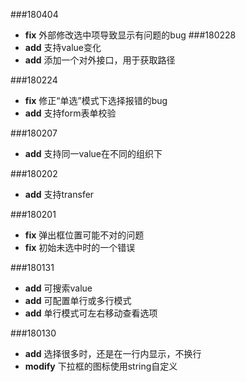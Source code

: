 ###180404
* **fix** 外部修改选中项导致显示有问题的bug
###180228
* **add** 支持value变化
* **add** 添加一个对外接口，用于获取路径

###180224
* **fix** 修正“单选”模式下选择报错的bug
* **add** 支持form表单校验

###180207
* **add** 支持同一value在不同的组织下

###180202
* **add** 支持transfer

###180201
* **fix** 弹出框位置可能不对的问题
* **fix** 初始未选中时的一个错误

###180131
* **add** 可搜索value
* **add** 可配置单行或多行模式
* **add** 单行模式可左右移动查看选项

###180130
* **add** 选择很多时，还是在一行内显示，不换行
* **modify** 下拉框的图标使用string自定义
